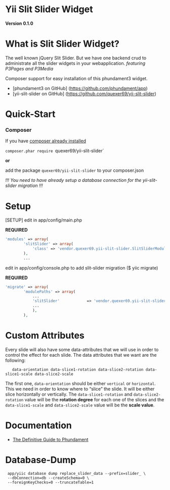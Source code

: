 Yii Slit Slider Widget
=============

**Version 0.1.0**


What is Slit Slider Widget?
=============

The well known jQuery Slit Slider.
But we have one backend crud to administrate all the slider widgets in your webapplication.
*featuring P3Pages and P3Media*

Composer support for easy installation of this phundament3 widget.

 * [phundament3 on GitHub]      (https://github.com/phundament/app)
 * [yii-slit-slider on GitHub]  (https://github.com/quexer69/yii-slit-slider)


Quick-Start
=============

### Composer
If you have [composer already installed](http://getcomposer.org/doc/00-intro.md#installation-nix)
   
`composer.phar require `quexer69/yii-slit-slider`

**or**

add the package `quexer69/yii-slit-slider` to your composer.json


*!!! You need to have already setup a database connection for the yii-slit-slider migration !!!*


Setup
============= 
[SETUP] edit in app/config/main.php

**REQUIRED**
```php
'modules' => array(
        'slitSlider' => array(
            'class' => 'vendor.quexer69.yii-slit-slider.SlitSliderModule',
        ),
        ...
```

edit in app/config/console.php to add slit-slider migration ($ yiic migrate)

**REQUIRED**
```php
'migrate' => array(
        'modulePaths' => array(
            ...
            'slitSlider'            => 'vendor.quexer69.yii-slit-slider.migrations',
            ...
            ),
        ),
```


Custom Attributes
=============

Every slide will also have some data-attributes that we will use in order to control the effect for each slide. 
The data attributes that we want are the following:

`	
data-orientation
data-slice1-rotation
data-slice2-rotation
data-slice1-scale
data-slice2-scale
`

The first one, `data-orientation` should be either `vertical` or `horizontal`. 
This we need in order to know where to “slice” the slide. It will be either slice horizontally or vertically. 
The `data-slice1-rotation` and `data-slice2-rotation` value will be the **rotation degree** for each one of the slices 
and the `data-slice1-scale` and `data-slice2-scale` value will be the **scale value**.

Documentation
=============

 * [The Definitive Guide to Phundament](https://github.com/phundament/app/wiki)


Database-Dump
=============

     app/yiic database dump replace_slider_data --prefix=slider_ \
     --dbConnection=db --createSchema=0 \
     --foreignKeyChecks=0 --truncateTable=1
